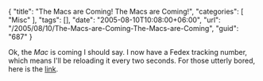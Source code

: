 {
	"title": "The Macs are Coming! The Macs are Coming!",
	"categories": [
		"Misc"
	],
	"tags": [],
	"date": "2005-08-10T10:08:00+06:00",
	"url": "/2005/08/10/The-Macs-are-Coming-The-Macs-are-Coming",
	"guid": "687"
}

Ok, the <i>Mac</i> is coming I should say. I now have a Fedex tracking number, which means I'll be reloading it every two seconds. For those utterly bored, here is the <a href="http://www.fedex.com/Tracking?cntry_code=us&action=track&language=english&tracknumbers=716515983304&initial=x&">link</a>.